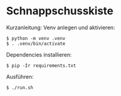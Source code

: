 # Schnappschusskiste

Kurzanleitung:
Venv anlegen und aktivieren:
```shell
$ python -m venv .venv
$ . .venv/bin/activate
```
Dependencies installieren:
```shell
$ pip -Ir requirements.txt
```
Ausführen:
```shell
$ ./run.sh
```
